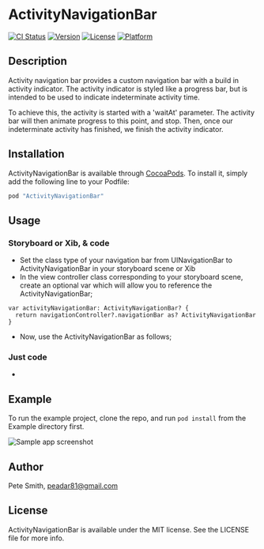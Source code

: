 # ActivityNavigationBar

[![CI Status](http://img.shields.io/travis/superpeteblaze/ActivityNavigationBar.svg?style=flat)](https://travis-ci.org/superpeteblaze/ActivityNavigationBar)
[![Version](https://img.shields.io/cocoapods/v/ActivityNavigationBar.svg?style=flat)](http://cocoapods.org/pods/ActivityNavigationBar)
[![License](https://img.shields.io/cocoapods/l/ActivityNavigationBar.svg?style=flat)](http://cocoapods.org/pods/ActivityNavigationBar)
[![Platform](https://img.shields.io/cocoapods/p/ActivityNavigationBar.svg?style=flat)](http://cocoapods.org/pods/ActivityNavigationBar)

## Description
Activity navigation bar provides a custom navigation bar with a build in
activity indicator. The activity indicator is styled like a progress bar,
but is intended to be used to indicate indeterminate activity time.

To achieve this, the activity is started with a 'waitAt' parameter.
The activity bar will then animate progress to this point, and stop.
Then, once our indeterminate activity has finished, we finish the
activity indicator.

## Installation

ActivityNavigationBar is available through [CocoaPods](http://cocoapods.org). To install
it, simply add the following line to your Podfile:

```ruby
pod "ActivityNavigationBar"
```

## Usage

### Storyboard or Xib, & code

* Set the class type of your navigation bar from UINavigationBar to ActivityNavigationBar in your storyboard scene or Xib
* In the view controller class corresponding to your storyboard scene, create an optional var which will allow you to reference the ActivityNavigationBar;

```
var activityNavigationBar: ActivityNavigationBar? {
  return navigationController?.navigationBar as? ActivityNavigationBar
}
```

* Now, use the ActivityNavigationBar as follows;

### Just code

*

## Example

To run the example project, clone the repo, and run `pod install` from the Example directory first.

![Sample app screenshot](https://raw.githubusercontent.com/superpeteblaze/ActivityNavigationBar/master/Assets/Screenshot.png)

## Author

Pete Smith, peadar81@gmail.com

## License

ActivityNavigationBar is available under the MIT license. See the LICENSE file for more info.
